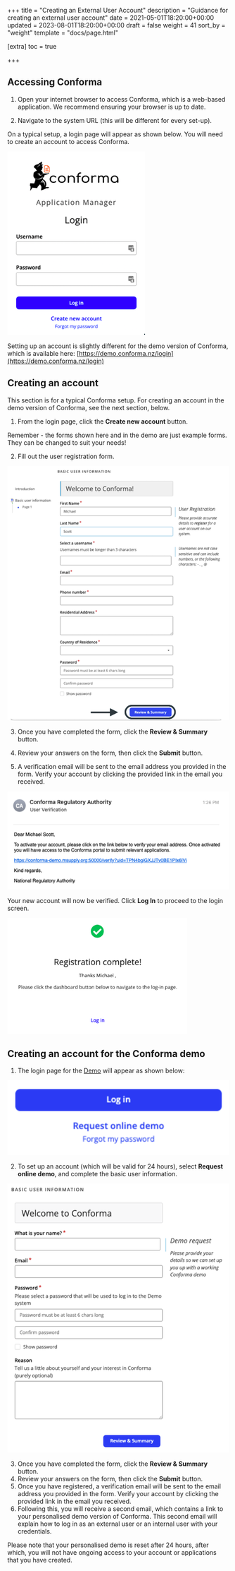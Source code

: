 +++
title = "Creating an External User Account"
description = "Guidance for creating an external user account"
date = 2021-05-01T18:20:00+00:00
updated = 2023-08-01T18:20:00+00:00
draft = false
weight = 41
sort_by = "weight"
template = "docs/page.html"

[extra]
toc = true

+++

## Accessing Conforma

1. Open your internet browser to access Conforma, which is a web-based application. We recommend ensuring your browser is up to date. 

2. Navigate to the system URL (this will be different for every set-up).

On a typical setup, a login page will appear as shown below. You will need to create an account to access Conforma.

![Login](/docs/about/demo/login.png)

Setting up an account is slightly different for the demo version of Conforma, which is available here: [https://demo.conforma.nz/login](https://demo.conforma.nz/login) 

## Creating an account

<div class="tip">
This section is for a typical Conforma setup. For creating an account in the demo version of Conforma, see the next section, below.
</div>

1. From the login page, click the <b>Create new account</b> button.

<div class="tip">
Remember - the forms shown here and in the demo are just example forms. They can be changed to suit your needs!
</div>

2. Fill out the user registration form.

![user info](/docs/about/demo/userinfo.png)

3. Once you have completed the form, click the <b>Review & Summary</b> button.

4. Review your answers on the form, then click the <b>Submit</b> button.

5. A verification email will be sent to the email address you provided in the form. Verify your account by clicking the provided link in the email you received.

![email](/docs/about/demo/verifyemail.png)

Your new account will now be verified. Click <b>Log In</b> to proceed to the login screen.

![complete](/docs/about/demo/regcomplete.png)

## Creating an account for the Conforma demo

1. The login page for the [Demo](https://docs.conforma.nz/docs/Demo/accessingdemo/) will appear as shown below:

![demo login](/docs/about/demo/demologin.png)

2. To set up an account (which will be valid for 24 hours), select <b>Request online demo</b>, and complete the basic user information.

![user infomation demo](/docs/about/demo/demologin2.png)

3. Once you have completed the form, click the <b>Review & Summary</b> button.
4. Review your answers on the form, then click the <b>Submit</b> button.
5. Once you have registered, a verification email will be sent to the email address you provided in the form. Verify your account by clicking the provided link in the email you received.
6. Following this, you will receive a second email, which contains a link to your personalised demo version of Conforma. This second email will explain how to log in as an external user or an internal user with your credentials.

<div class="tip">
Please note that your personalised demo is reset after 24 hours, after which, you will not have ongoing access to your account or applications that you have created.
</div>
